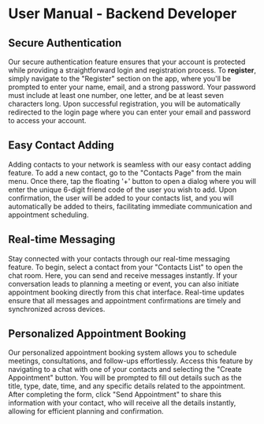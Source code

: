# User Manual - Backend Developer

## Secure Authentication

Our secure authentication feature ensures that your account is protected while providing a straightforward login and registration process. To **register**, simply navigate to the "Register" section on the app, where you'll be prompted to enter your name, email, and a strong password. Your password must include at least one number, one letter, and be at least seven characters long. Upon successful registration, you will be automatically redirected to the login page where you can enter your email and password to access your account.

## Easy Contact Adding

Adding contacts to your network is seamless with our easy contact adding feature. To add a new contact, go to the "Contacts Page" from the main menu. Once there, tap the floating '+' button to open a dialog where you will enter the unique 6-digit friend code of the user you wish to add. Upon confirmation, the user will be added to your contacts list, and you will automatically be added to theirs, facilitating immediate communication and appointment scheduling.

## Real-time Messaging

Stay connected with your contacts through our real-time messaging feature. To begin, select a contact from your "Contacts List" to open the chat room. Here, you can send and receive messages instantly. If your conversation leads to planning a meeting or event, you can also initiate appointment booking directly from this chat interface. Real-time updates ensure that all messages and appointment confirmations are timely and synchronized across devices.

## Personalized Appointment Booking

Our personalized appointment booking system allows you to schedule meetings, consultations, and follow-ups effortlessly. Access this feature by navigating to a chat with one of your contacts and selecting the "Create Appointment" button. You will be prompted to fill out details such as the title, type, date, time, and any specific details related to the appointment. After completing the form, click "Send Appointment" to share this information with your contact, who will receive all the details instantly, allowing for efficient planning and confirmation.